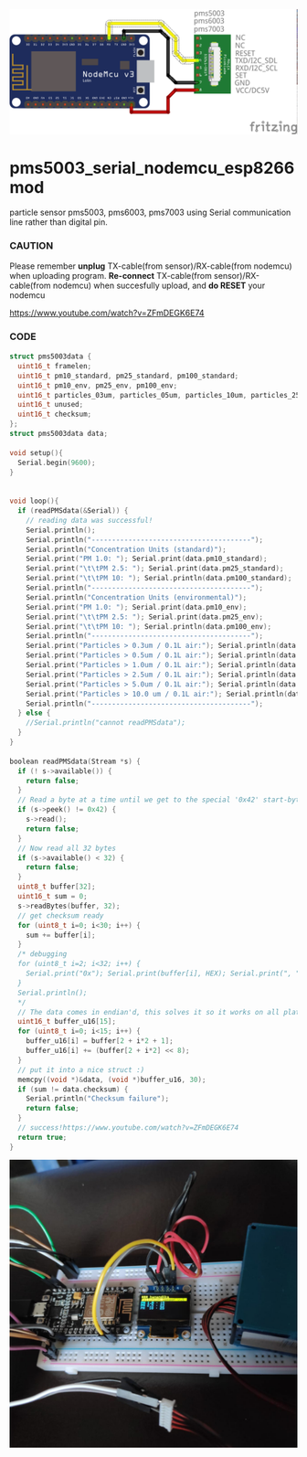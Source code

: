 ![diagram pms5003 serial nodemcu esp8266mod](https://raw.githubusercontent.com/hanandika/pms5003_serial_nodemcu_esp8266mod/master/images/pms5003_serial_nodemcu_bb.png)

# pms5003_serial_nodemcu_esp8266mod
particle sensor pms5003, pms6003, pms7003 using Serial communication line rather than digital pin.

### CAUTION
Please remember **unplug** TX-cable(from sensor)/RX-cable(from nodemcu) when uploading program.
**Re-connect** TX-cable(from sensor)/RX-cable(from nodemcu) when succesfully upload, and **do RESET** your nodemcu

https://www.youtube.com/watch?v=ZFmDEGK6E74

### CODE
```c++
struct pms5003data {
  uint16_t framelen;
  uint16_t pm10_standard, pm25_standard, pm100_standard;
  uint16_t pm10_env, pm25_env, pm100_env;
  uint16_t particles_03um, particles_05um, particles_10um, particles_25um, particles_50um, particles_100um;
  uint16_t unused;
  uint16_t checksum;
};
struct pms5003data data;

void setup(){
  Serial.begin(9600);
}


void loop(){
  if (readPMSdata(&Serial)) {
    // reading data was successful!
    Serial.println();
    Serial.println("---------------------------------------");
    Serial.println("Concentration Units (standard)");
    Serial.print("PM 1.0: "); Serial.print(data.pm10_standard);
    Serial.print("\t\tPM 2.5: "); Serial.print(data.pm25_standard);
    Serial.print("\t\tPM 10: "); Serial.println(data.pm100_standard);
    Serial.println("---------------------------------------");
    Serial.println("Concentration Units (environmental)");
    Serial.print("PM 1.0: "); Serial.print(data.pm10_env);
    Serial.print("\t\tPM 2.5: "); Serial.print(data.pm25_env);
    Serial.print("\t\tPM 10: "); Serial.println(data.pm100_env);
    Serial.println("---------------------------------------");
    Serial.print("Particles > 0.3um / 0.1L air:"); Serial.println(data.particles_03um);
    Serial.print("Particles > 0.5um / 0.1L air:"); Serial.println(data.particles_05um);
    Serial.print("Particles > 1.0um / 0.1L air:"); Serial.println(data.particles_10um);
    Serial.print("Particles > 2.5um / 0.1L air:"); Serial.println(data.particles_25um);
    Serial.print("Particles > 5.0um / 0.1L air:"); Serial.println(data.particles_50um);
    Serial.print("Particles > 10.0 um / 0.1L air:"); Serial.println(data.particles_100um);
    Serial.println("---------------------------------------");
  } else {
    //Serial.println("cannot readPMSdata");
  }
}

boolean readPMSdata(Stream *s) {
  if (! s->available()) {
    return false;
  }
  // Read a byte at a time until we get to the special '0x42' start-byte
  if (s->peek() != 0x42) {
    s->read();
    return false;
  }
  // Now read all 32 bytes
  if (s->available() < 32) {
    return false;
  }
  uint8_t buffer[32];    
  uint16_t sum = 0;
  s->readBytes(buffer, 32);
  // get checksum ready
  for (uint8_t i=0; i<30; i++) {
    sum += buffer[i];
  }
  /* debugging
  for (uint8_t i=2; i<32; i++) {
    Serial.print("0x"); Serial.print(buffer[i], HEX); Serial.print(", ");
  }
  Serial.println();
  */
  // The data comes in endian'd, this solves it so it works on all platforms
  uint16_t buffer_u16[15];
  for (uint8_t i=0; i<15; i++) {
    buffer_u16[i] = buffer[2 + i*2 + 1];
    buffer_u16[i] += (buffer[2 + i*2] << 8);
  }
  // put it into a nice struct :)
  memcpy((void *)&data, (void *)buffer_u16, 30);
  if (sum != data.checksum) {
    Serial.println("Checksum failure");
    return false;
  }
  // success!https://www.youtube.com/watch?v=ZFmDEGK6E74
  return true;
}
```



![pms5003 serial nodemcu esp8266mod](https://raw.githubusercontent.com/hanandika/pms5003_serial_nodemcu_esp8266mod/master/images/image.jpeg)
